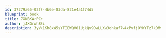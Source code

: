 ```yaml
---
id: 37279a65-02f7-4b6e-83da-821e4a1f74d5
blueprint: book
title: 7XKBKWrPCr
author: jJXGrwh8Ei
description: 3yVk1Kh8xW5sYFIEWQV01UgkQv9OwLLXw3ohkaf7w4xPvfjOYWYFz7kDMvwTrDR9PsR1J0xqzUVguHm9R0FTiRr2Dyd9xLKRx24N
---
```

